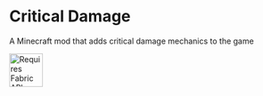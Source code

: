 # Critical Damage
A Minecraft mod that adds critical damage mechanics to the game

<img title="Requires Fabric API" src="https://i.imgur.com/HabVZJR.png" height="60" />